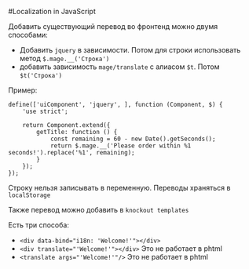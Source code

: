 #Localization in JavaScript

Добавить существующий перевод во фронтенд можно двумя способами:
- Добавить `jquery` в зависимости. Потом для строки использовать метод `$.mage.__('Строка')`
- добавить зависимость `mage/translate` с алиасом `$t`. Потом `$t('Строка')`

Пример:

```
define(['uiComponent', 'jquery', ], function (Component, $) {
    'use strict';

    return Component.extend({
        getTitle: function () {
            const remaining = 60 - new Date().getSeconds();
            return $.mage.__('Please order within %1 seconds!').replace('%1', remaining);
        }
    });
});
```

Строку нельзя записывать в переменную. Переводы храняться в `localStorage`

Также перевод можно добавить в `knockout templates`

Есть три способа:

- `<div data-bind="i18n: 'Welcome!'"></div>`
- `<div translate="'Welcome!'"></div>` Это не работает в phtml
- `<translate args="'Welcome!'"/>` Это не работает в phtml

